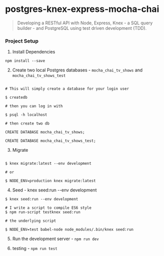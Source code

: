 # postgres-knex-express-mocha-chai

> Developing a RESTful API with Node, Express, Knex - a SQL query builder - and PostgreSQL using test driven development (TDD). 

### Project Setup

1. Install Dependencies

```shell
npm install --save
```

2. Create two local Postgres databases - `mocha_chai_tv_shows` and `mocha_chai_tv_shows_test`

```shell

# This will simply create a database for your login user

$ createdb

# then you can log in with

$ psql -h localhost

# then create two db

CREATE DATABASE mocha_chai_tv_shows;

CREATE DATABASE mocha_chai_tv_shows_test;
```

3. Migrate

```shell

$ knex migrate:latest --env development

# or

$ NODE_ENV=production knex migrate:latest
```

4. Seed - knex seed:run --env development

```shell
$ knex seed:run --env development

# I write a script to compile ES6 style 
$ npm run-script testknex seed:run

# the underlying script

$ NODE_ENV=test babel-node node_modules/.bin/knex seed:run
```

5. Run the development server - `npm run dev`

6. testing - `npm run test`